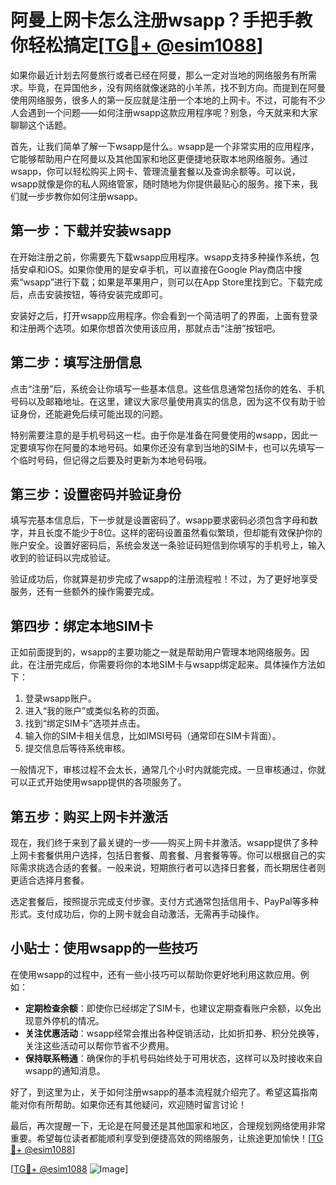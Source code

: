 # 阿曼上网卡怎么注册wsapp？手把手教你轻松搞定[[TG💪+ @esim1088](https://t.me/s/esim1088)]

如果你最近计划去阿曼旅行或者已经在阿曼，那么一定对当地的网络服务有所需求。毕竟，在异国他乡，没有网络就像迷路的小羊羔，找不到方向。而提到在阿曼使用网络服务，很多人的第一反应就是注册一个本地的上网卡。不过，可能有不少人会遇到一个问题——如何注册wsapp这款应用程序呢？别急，今天就来和大家聊聊这个话题。

首先，让我们简单了解一下wsapp是什么。wsapp是一个非常实用的应用程序，它能够帮助用户在阿曼以及其他国家和地区更便捷地获取本地网络服务。通过wsapp，你可以轻松购买上网卡、管理流量套餐以及查询余额等。可以说，wsapp就像是你的私人网络管家，随时随地为你提供最贴心的服务。接下来，我们就一步步教你如何注册wsapp。

## 第一步：下载并安装wsapp

在开始注册之前，你需要先下载wsapp应用程序。wsapp支持多种操作系统，包括安卓和iOS。如果你使用的是安卓手机，可以直接在Google Play商店中搜索“wsapp”进行下载；如果是苹果用户，则可以在App Store里找到它。下载完成后，点击安装按钮，等待安装完成即可。

安装好之后，打开wsapp应用程序。你会看到一个简洁明了的界面，上面有登录和注册两个选项。如果你想首次使用该应用，那就点击“注册”按钮吧。

## 第二步：填写注册信息

点击“注册”后，系统会让你填写一些基本信息。这些信息通常包括你的姓名、手机号码以及邮箱地址。在这里，建议大家尽量使用真实的信息，因为这不仅有助于验证身份，还能避免后续可能出现的问题。

特别需要注意的是手机号码这一栏。由于你是准备在阿曼使用的wsapp，因此一定要填写你在阿曼的本地号码。如果你还没有拿到当地的SIM卡，也可以先填写一个临时号码，但记得之后要及时更新为本地号码哦。

## 第三步：设置密码并验证身份

填写完基本信息后，下一步就是设置密码了。wsapp要求密码必须包含字母和数字，并且长度不能少于8位。这样的密码设置虽然看似繁琐，但却能有效保护你的账户安全。设置好密码后，系统会发送一条验证码短信到你填写的手机号上，输入收到的验证码以完成验证。

验证成功后，你就算是初步完成了wsapp的注册流程啦！不过，为了更好地享受服务，还有一些额外的操作需要完成。

## 第四步：绑定本地SIM卡

正如前面提到的，wsapp的主要功能之一就是帮助用户管理本地网络服务。因此，在注册完成后，你需要将你的本地SIM卡与wsapp绑定起来。具体操作方法如下：

1. 登录wsapp账户。
2. 进入“我的账户”或类似名称的页面。
3. 找到“绑定SIM卡”选项并点击。
4. 输入你的SIM卡相关信息，比如IMSI号码（通常印在SIM卡背面）。
5. 提交信息后等待系统审核。

一般情况下，审核过程不会太长，通常几个小时内就能完成。一旦审核通过，你就可以正式开始使用wsapp提供的各项服务了。

## 第五步：购买上网卡并激活

现在，我们终于来到了最关键的一步——购买上网卡并激活。wsapp提供了多种上网卡套餐供用户选择，包括日套餐、周套餐、月套餐等等。你可以根据自己的实际需求挑选合适的套餐。一般来说，短期旅行者可以选择日套餐，而长期居住者则更适合选择月套餐。

选定套餐后，按照提示完成支付步骤。支付方式通常包括信用卡、PayPal等多种形式。支付成功后，你的上网卡就会自动激活，无需再手动操作。

## 小贴士：使用wsapp的一些技巧

在使用wsapp的过程中，还有一些小技巧可以帮助你更好地利用这款应用。例如：

- **定期检查余额**：即使你已经绑定了SIM卡，也建议定期查看账户余额，以免出现意外停机的情况。
- **关注优惠活动**：wsapp经常会推出各种促销活动，比如折扣券、积分兑换等，关注这些活动可以帮你节省不少费用。
- **保持联系畅通**：确保你的手机号码始终处于可用状态，这样可以及时接收来自wsapp的通知消息。

好了，到这里为止，关于如何注册wsapp的基本流程就介绍完了。希望这篇指南能对你有所帮助。如果你还有其他疑问，欢迎随时留言讨论！

最后，再次提醒一下，无论是在阿曼还是其他国家和地区，合理规划网络使用非常重要。希望每位读者都能顺利享受到便捷高效的网络服务，让旅途更加愉快！[[TG💪+ @esim1088](https://t.me/s/esim1088)]

[[TG💪+ @esim1088](https://t.me/s/esim1088) ![Image](https://i.postimg.cc/4NQfJmqS/Snipaste-2025-05-13-00-14-12.png)]